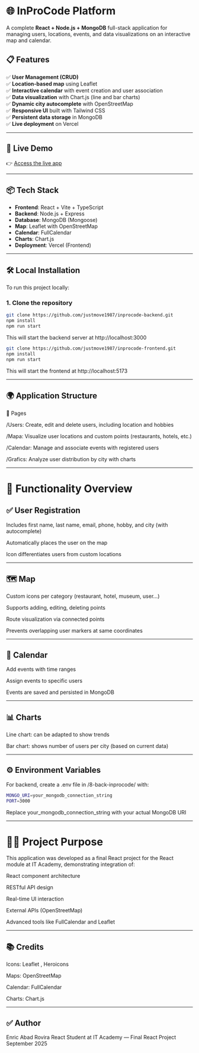 # 🌐 InProCode Platform

A complete **React + Node.js + MongoDB** full-stack application for managing users, locations, events, and data visualizations on an interactive map and calendar.

## 📋 Features

✅ **User Management (CRUD)**  
✅ **Location-based map** using Leaflet  
✅ **Interactive calendar** with event creation and user association  
✅ **Data visualization** with Chart.js (line and bar charts)  
✅ **Dynamic city autocomplete** with OpenStreetMap  
✅ **Responsive UI** built with Tailwind CSS  
✅ **Persistent data storage** in MongoDB  
✅ **Live deployment** on Vercel

---

## 🚀 Live Demo

👉 [Access the live app](https://inprocode-frontend.vercel.app/)

---

## 📦 Tech Stack

- **Frontend**: React + Vite + TypeScript  
- **Backend**: Node.js + Express  
- **Database**: MongoDB (Mongoose)  
- **Map**: Leaflet with OpenStreetMap  
- **Calendar**: FullCalendar  
- **Charts**: Chart.js  
- **Deployment**: Vercel (Frontend)

---

## 🛠️ Local Installation

To run this project locally:

### 1. Clone the repository

```bash
git clone https://github.com/justmove1987/inprocode-backend.git
npm install
npm run start
```
This will start the backend server at http://localhost:3000

```bash
git clone https://github.com/justmove1987/inprocode-frontend.git
npm install
npm run start
```
This will start the frontend at http://localhost:5173

---


## 🌍 Application Structure
📄 Pages

/Users: Create, edit and delete users, including location and hobbies

/Mapa: Visualize user locations and custom points (restaurants, hotels, etc.)

/Calendar: Manage and associate events with registered users

/Grafics: Analyze user distribution by city with charts

---

# 🧪 Functionality Overview
## ✅ User Registration

Includes first name, last name, email, phone, hobby, and city (with autocomplete)

Automatically places the user on the map

Icon differentiates users from custom locations

---


## 🗺️ Map

Custom icons per category (restaurant, hotel, museum, user...)

Supports adding, editing, deleting points

Route visualization via connected points

Prevents overlapping user markers at same coordinates

---


## 📆 Calendar

Add events with time ranges

Assign events to specific users

Events are saved and persisted in MongoDB

---


## 📊 Charts

Line chart: can be adapted to show trends

Bar chart: shows number of users per city (based on current data)

---


## ⚙️ Environment Variables

For backend, create a .env file in /8-back-inprocode/ with:
```bash
MONGO_URI=your_mongodb_connection_string
PORT=3000
```
Replace your_mongodb_connection_string with your actual MongoDB URI

---


# 👨‍🏫 Project Purpose

This application was developed as a final React project for the React module at IT Academy, demonstrating integration of:

React component architecture

RESTful API design

Real-time UI interaction

External APIs (OpenStreetMap)

Advanced tools like FullCalendar and Leaflet

---


## 📚 Credits

Icons: Leaflet
, Heroicons

Maps: OpenStreetMap

Calendar: FullCalendar

Charts: Chart.js

---


## ✅ Author

Enric Abad Rovira
React Student at IT Academy — Final React Project
September 2025